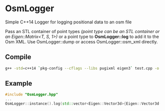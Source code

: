 # OsmLogger

Simple C++14 Logger for logging positional data to an osm file

Pass an STL container of point types *(point type can be an STL container or an Eigen::Matrix<T, S, 1>)* or a point type to **OsmLogger::log** to add it to the Osm XML. Use OsmLogger::dump or access OsmLogger::osm_xml directly.

## Compile
```bash
g++ -std=c++14 `pkg-config --cflags --libs pugixml eigen3` test.cpp -o test
```

## Example
```c++
#include "OsmLogger.hpp"
...
OsmLogger::instance().log(std::vector<Eigen::Vector3d>{Eigen::Vector3d(77, 88, 0), Eigen::Vector3d(99, 11, 0)});
```
